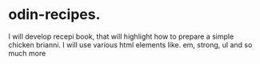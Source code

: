 # odin-recipes.
I will develop recepi book, that will highlight how to prepare a simple chicken brianni.
I will use various html elements like. em, strong, ul and so much more 